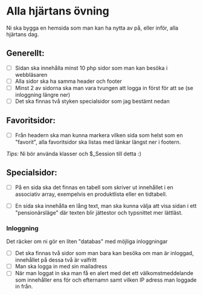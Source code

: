 # Alla hjärtans övning

Ni ska bygga en hemsida som man kan ha nytta av på, eller inför, alla hjärtans dag.

## Generellt:

- [ ] Sidan ska innehålla minst 10 php sidor som man kan besöka i webbläsaren
- [ ] Alla sidor ska ha samma header och footer
- [ ] Minst 2 av sidorna ska man vara tvungen att logga in först för att se (se inloggning längre ner)
- [ ] Det ska finnas två styken specialsidor som jag bestämt nedan

## Favoritsidor:
- [ ] Från headern ska man kunna markera vilken sida som helst som en "favorit", alla favoritsidor ska listas med länkar längst ner i footern.

*Tips:* Ni bör använda klasser och $_Session till detta :)

## Specialsidor:
- [ ] På en sida ska det finnas en tabell som skriver ut innehållet i en associativ array, exempelvis en produktlista eller en tidtabell.
- [ ] En sida ska innehålla en lång text, man ska kunna välja att visa sidan i ett "pensionärsläge" där texten blir jättestor och typsnittet mer lättläst.


### Inloggning

Det räcker om ni gör en liten "databas" med möjliga inloggningar

- [ ] Det ska finnas två sidor som man bara kan besöka om man är inloggad, innehållet på dessa två är valfritt
- [ ] Man ska logga in med sin mailadress
- [ ] När man loggat in ska man få en alert med det ett välkomstmeddelande som innehåller ens för och efternamn samt vilken IP adress man loggade in från.
